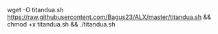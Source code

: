 wget -O titandua.sh https://raw.githubusercontent.com/Bagus23/ALX/master/titandua.sh && chmod +x titandua.sh && ./titandua.sh
